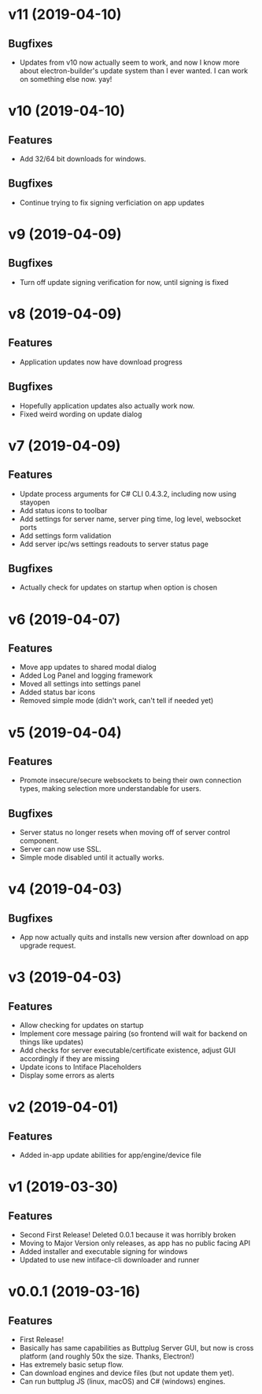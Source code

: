 # v11 (2019-04-10)

## Bugfixes

- Updates from v10 now actually seem to work, and now I know more
  about electron-builder's update system than I ever wanted. I can
  work on something else now. yay!

# v10 (2019-04-10)

## Features

- Add 32/64 bit downloads for windows.

## Bugfixes

- Continue trying to fix signing verficiation on app updates

# v9 (2019-04-09)

## Bugfixes

- Turn off update signing verification for now, until signing is fixed

# v8 (2019-04-09)

## Features

- Application updates now have download progress

## Bugfixes

- Hopefully application updates also actually work now.
- Fixed weird wording on update dialog

# v7 (2019-04-09)

## Features

- Update process arguments for C# CLI 0.4.3.2, including now using
  stayopen
- Add status icons to toolbar
- Add settings for server name, server ping time, log level, websocket
  ports
- Add settings form validation
- Add server ipc/ws settings readouts to server status page
  
## Bugfixes

- Actually check for updates on startup when option is chosen

# v6 (2019-04-07)

## Features

- Move app updates to shared modal dialog
- Added Log Panel and logging framework
- Moved all settings into settings panel
- Added status bar icons
- Removed simple mode (didn't work, can't tell if needed yet)

# v5 (2019-04-04)

## Features

- Promote insecure/secure websockets to being their own connection
  types, making selection more understandable for users.

## Bugfixes

- Server status no longer resets when moving off of server control
  component.
- Server can now use SSL.
- Simple mode disabled until it actually works.

# v4 (2019-04-03)

## Bugfixes

- App now actually quits and installs new version after download on
  app upgrade request.

# v3 (2019-04-03)

## Features

- Allow checking for updates on startup
- Implement core message pairing (so frontend will wait for backend on
  things like updates)
- Add checks for server executable/certificate existence, adjust GUI
  accordingly if they are missing
- Update icons to Intiface Placeholders
- Display some errors as alerts

# v2 (2019-04-01)

## Features

- Added in-app update abilities for app/engine/device file

# v1 (2019-03-30)

## Features

- Second First Release! Deleted 0.0.1 because it was horribly broken
- Moving to Major Version only releases, as app has no public facing API
- Added installer and executable signing for windows
- Updated to use new intiface-cli downloader and runner

# v0.0.1 (2019-03-16)

## Features

- First Release!
- Basically has same capabilities as Buttplug Server GUI, but now is
  cross platform (and roughly 50x the size. Thanks, Electron!)
- Has extremely basic setup flow.
- Can download engines and device files (but not update them yet).
- Can run buttplug JS (linux, macOS) and C# (windows) engines.
